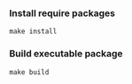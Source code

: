 ### Install require packages
```shell
make install
```

### Build executable package
```shell
make build
```